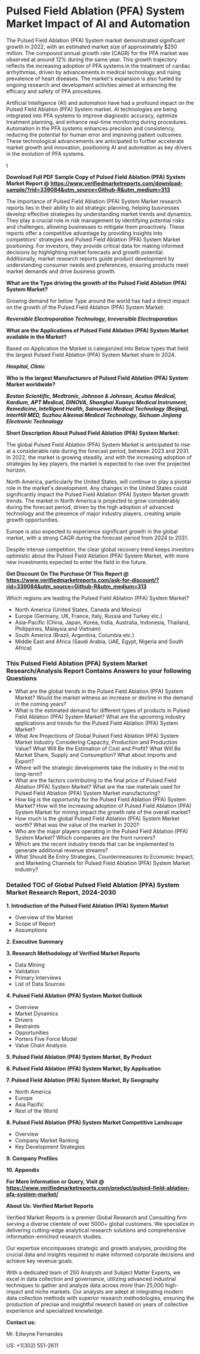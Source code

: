<meta name="title" content="Global Pulsed Field Ablation (PFA) System Market Impact of AI and Automation"><meta name="description" content="The Pulsed Field Ablation (PFA) System market demonstrated significant growth in 2022, with an estimated market size of approximately $250 million. The compound annual"><meta name="title" content="Pulsed Field Ablation (PFA) System Market Size, Share, Scope, Trends, Growth, Opportunities, Analysis, Forecast"><h1>Pulsed Field Ablation (PFA) System Market Impact of AI and Automation</h1><p>The Pulsed Field Ablation (PFA) System market demonstrated significant growth in 2022, with an estimated market size of approximately $250 million. The compound annual growth rate (CAGR) for the PFA market was observed at around 12% during the same year. This growth trajectory reflects the increasing adoption of PFA systems in the treatment of cardiac arrhythmias, driven by advancements in medical technology and rising prevalence of heart diseases. The market's expansion is also fueled by ongoing research and development activities aimed at enhancing the efficacy and safety of PFA procedures.</p><p>Artificial Intelligence (AI) and automation have had a profound impact on the Pulsed Field Ablation (PFA) System market. AI technologies are being integrated into PFA systems to improve diagnostic accuracy, optimize treatment planning, and enhance real-time monitoring during procedures. Automation in the PFA systems enhances precision and consistency, reducing the potential for human error and improving patient outcomes. These technological advancements are anticipated to further accelerate market growth and innovation, positioning AI and automation as key drivers in the evolution of PFA systems.</p>t</p><p id="" class=""><strong>Download Full PDF Sample Copy of Pulsed Field Ablation (PFA) System Market Report @ <a href="https://www.verifiedmarketreports.com/download-sample/?rid=339084&utm_source=Github-R&utm_medium=313" target="_blank">https://www.verifiedmarketreports.com/download-sample/?rid=339084&utm_source=Github-R&utm_medium=313</a></strong></p><p>The importance of&nbsp;Pulsed Field Ablation (PFA) System Market research reports lies in their ability to aid strategic planning, helping businesses develop effective strategies by understanding market trends and dynamics. They play a crucial role in risk management by identifying potential risks and challenges, allowing businesses to mitigate them proactively. These reports offer a competitive advantage by providing insights into competitors' strategies and Pulsed Field Ablation (PFA) System Market positioning. For investors, they provide critical data for making informed decisions by highlighting market forecasts and growth potential. Additionally, market research reports guide product development by understanding consumer needs and preferences, ensuring products meet market demands and drive business growth.</p><p><strong>What are the&nbsp;Type driving the growth of the Pulsed Field Ablation (PFA) System Market?</strong></p><p id="" class="">Growing demand for below Type around the world has had a direct impact on the growth of the Pulsed Field Ablation (PFA) System Market:</p><em><strong>Reversible Electroporation Technology, Irreversible Electroporation</strong></em></p><strong>What are the&nbsp;Applications&nbsp;of Pulsed Field Ablation (PFA) System Market available in the Market?</strong></p><p id="" class="">Based on Application the Market is categorized into Below types that held the largest Pulsed Field Ablation (PFA) System Market share In 2024.</p><em><strong>Hospital, Clinic</strong></em></p><strong>Who is the largest Manufacturers of Pulsed Field Ablation (PFA) System Market worldwide?</strong></p><p><em><strong>Boston Scientific, Medtronic, Johnson & Johnson, Acutus Medical, Kardium, APT Medical, DINOVA, Shanghai Xuanyu Medical Instrument, Remedicine, Intelligent Health, Sainuewei Medical Technology (Beijing), InterHill MED, Suzhou Aikemai Medical Technology, Sichuan Jinjiang Electronic Technology</strong></em></p><p id="" class=""><strong>Short Description About Pulsed Field Ablation (PFA) System Market:</strong></p><p>The global Pulsed Field Ablation (PFA) System Market is anticipated to rise at a considerable rate during the forecast period, between 2023 and 2031. In 2022, the market is growing steadily, and with the increasing adoption of strategies by key players, the market is expected to rise over the projected horizon.</p><p>North America, particularly the United States, will continue to play a pivotal role in the market's development. Any changes in the United States could significantly impact the Pulsed Field Ablation (PFA) System Market growth trends. The market in North America is projected to grow considerably during the forecast period, driven by the high adoption of advanced technology and the presence of major industry players, creating ample growth opportunities.</p><p>Europe is also expected to experience significant growth in the global market, with a strong CAGR during the forecast period from 2024 to 2031.</p><p>Despite intense competition, the clear global recovery trend keeps investors optimistic about the Pulsed Field Ablation (PFA) System Market, with more new investments expected to enter the field in the future.</p><p id="" class=""><strong>Get Discount On The Purchase Of This Report @ <a href="https://www.verifiedmarketreports.com/ask-for-discount/?rid=339084&utm_source=Github-R&utm_medium=313" target="_blank">https://www.verifiedmarketreports.com/ask-for-discount/?rid=339084&utm_source=Github-R&utm_medium=313</a></strong></p>Which regions are leading the Pulsed Field Ablation (PFA) System Market?</p><ul><li>North America (United States, Canada and Mexico)</li><li>Europe (Germany, UK, France, Italy, Russia and Turkey etc.)</li><li>Asia-Pacific (China, Japan, Korea, India, Australia, Indonesia, Thailand, Philippines, Malaysia and Vietnam)</li><li>South America (Brazil, Argentina, Columbia etc.)</li><li>Middle East and Africa (Saudi Arabia, UAE, Egypt, Nigeria and South Africa)</li></ul><h3 id="" class="">This Pulsed Field Ablation (PFA) System Market Research/Analysis Report Contains Answers to your following Questions</h3><ul><li>What are the global trends in the Pulsed Field Ablation (PFA) System Market? Would the market witness an increase or decline in the demand in the coming years?</li><li>What is the estimated demand for different types of products in Pulsed Field Ablation (PFA) System Market? What are the upcoming industry applications and trends for the Pulsed Field Ablation (PFA) System Market?</li><li>What Are Projections of Global Pulsed Field Ablation (PFA) System Market Industry Considering Capacity, Production and Production Value? What Will Be the Estimation of Cost and Profit? What Will Be Market Share, Supply and Consumption? What about imports and Export?</li><li>Where will the strategic developments take the industry in the mid to long-term?</li><li>What are the factors contributing to the final price of Pulsed Field Ablation (PFA) System Market? What are the raw materials used for Pulsed Field Ablation (PFA) System Market manufacturing?</li><li>How big is the opportunity for the Pulsed Field Ablation (PFA) System Market? How will the increasing adoption of Pulsed Field Ablation (PFA) System Market for mining impact the growth rate of the overall market?</li><li>How much is the global Pulsed Field Ablation (PFA) System Market worth? What was the value of the market In 2020?</li><li>Who are the major players operating in the Pulsed Field Ablation (PFA) System Market? Which companies are the front runners?</li><li>Which are the recent industry trends that can be implemented to generate additional revenue streams?</li><li>What Should Be Entry Strategies, Countermeasures to Economic Impact, and Marketing Channels for Pulsed Field Ablation (PFA) System Market Industry?</li></ul><h3 id="" class="">Detailed TOC of Global Pulsed Field Ablation (PFA) System Market Research Report, 2024-2030</h3><p id="" class=""><strong>1. Introduction of the Pulsed Field Ablation (PFA) System Market</strong></p><ul><li>Overview of the Market</li><li>Scope of Report</li><li>Assumptions</li></ul><p id="" class=""><strong>2. Executive Summary</strong></p><p id="" class=""><strong>3. Research Methodology of Verified Market Reports</strong></p><ul><li>Data Mining</li><li>Validation</li><li>Primary Interviews</li><li>List of Data Sources</li></ul><p id="" class=""><strong>4. Pulsed Field Ablation (PFA) System Market Outlook</strong></p><ul><li>Overview</li><li>Market Dynamics</li><li>Drivers</li><li>Restraints</li><li>Opportunities</li><li>Porters Five Force Model</li><li>Value Chain Analysis</li></ul><p id="" class=""><strong>5. Pulsed Field Ablation (PFA) System Market, By Product</strong></p><p id="" class=""><strong>6. Pulsed Field Ablation (PFA) System Market, By Application</strong></p><p id="" class=""><strong>7. Pulsed Field Ablation (PFA) System Market, By Geography</strong></p><ul><li>North America</li><li>Europe</li><li>Asia Pacific</li><li>Rest of the World</li></ul><p id="" class=""><strong>8. Pulsed Field Ablation (PFA) System Market Competitive Landscape</strong></p><ul><li>Overview</li><li>Company Market Ranking</li><li>Key Development Strategies</li></ul><p id="" class=""><strong>9. Company Profiles</strong></p><p id="" class=""><strong>10. Appendix</strong></p><p id="" class=""><strong>For More Information or Query, Visit @ <a href="https://www.verifiedmarketreports.com/product/pulsed-field-ablation-pfa-system-market/" target="_blank">https://www.verifiedmarketreports.com/product/pulsed-field-ablation-pfa-system-market/</a></strong></p><p id="" class=""><strong>About Us: Verified Market Reports</strong></p><p id="" class="">Verified Market Reports is a premier Global Research and Consulting firm serving a diverse clientele of over 5000+ global customers. We specialize in delivering cutting-edge analytical research solutions and comprehensive information-enriched research studies.</p><p id="" class="">Our expertise encompasses strategic and growth analyses, providing the crucial data and insights required to make informed corporate decisions and achieve key revenue goals.</p><p id="" class="">With a dedicated team of 250 Analysts and Subject Matter Experts, we excel in data collection and governance, utilizing advanced industrial techniques to gather and analyze data across more than 25,000 high-impact and niche markets. Our analysts are adept at integrating modern data collection methods with superior research methodologies, ensuring the production of precise and insightful research based on years of collective experience and specialized knowledge.</p><p id="" class=""><strong>Contact us:</strong></p><p id="" class="">Mr. Edwyne Fernandes</p><p id="" class="">US: +1(302) 551-2611</p>